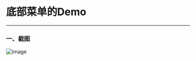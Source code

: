 # 底部菜单的Demo
---
### 一、截图
![image](https://github.com/VainAnts/AlterCircleView/screenshot/alter_circle.gif)
